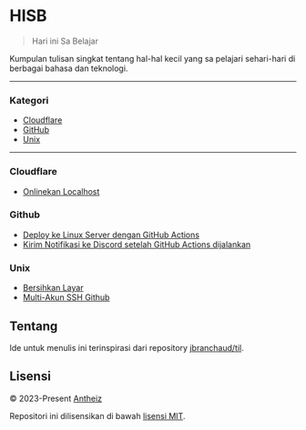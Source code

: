 # HISB

> Hari ini Sa Belajar

Kumpulan tulisan singkat tentang hal-hal kecil yang sa pelajari sehari-hari di berbagai bahasa dan teknologi.

---

### Kategori

* [Cloudflare](#cloudflare)
* [GitHub](#github)
* [Unix](#unix)

---

### Cloudflare

- [Onlinekan Localhost](cloudflare/onlinekan-localhost.md)


### Github

- [Deploy ke Linux Server dengan GitHub Actions](github/deploy-linux-github-actions.md)
- [Kirim Notifikasi ke Discord setelah GitHub Actions dijalankan](github/setup-discord-notification.md)


### Unix

- [Bersihkan Layar](unix/bersihkan-layar.md)
- [Multi-Akun SSH Github](unix/multi-ssh-keys.md) 

## Tentang

Ide untuk menulis ini terinspirasi dari repository
[jbranchaud/til](https://github.com/jbranchaud/til).

## Lisensi

&copy; 2023-Present [Antheiz](https://github.com/antheiz)

Repositori ini dilisensikan di bawah [lisensi MIT](LICENSE).

